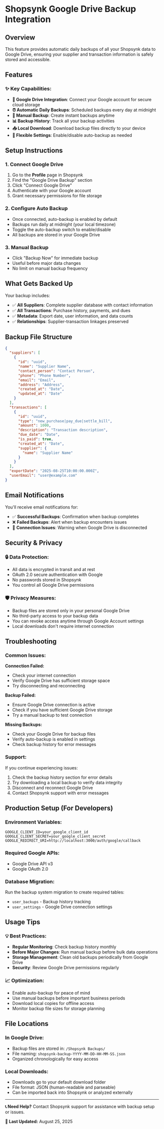 # Shopsynk Google Drive Backup Integration

## Overview
This feature provides automatic daily backups of all your Shopsynk data to Google Drive, ensuring your supplier and transaction information is safely stored and accessible.

## Features

### ✨ **Key Capabilities:**
- **🔗 Google Drive Integration**: Connect your Google account for secure cloud storage
- **⏰ Automatic Daily Backups**: Scheduled backups every day at midnight
- **📱 Manual Backup**: Create instant backups anytime
- **📊 Backup History**: Track all your backup activities
- **📥 Local Download**: Download backup files directly to your device
- **🔧 Flexible Settings**: Enable/disable auto-backup as needed

## Setup Instructions

### 1. **Connect Google Drive**
1. Go to the **Profile** page in Shopsynk
2. Find the "Google Drive Backup" section
3. Click "Connect Google Drive"
4. Authenticate with your Google account
5. Grant necessary permissions for file storage

### 2. **Configure Auto Backup**
- Once connected, auto-backup is enabled by default
- Backups run daily at midnight (your local timezone)
- Toggle the auto-backup switch to enable/disable
- All backups are stored in your Google Drive

### 3. **Manual Backup**
- Click "Backup Now" for immediate backup
- Useful before major data changes
- No limit on manual backup frequency

## What Gets Backed Up

Your backup includes:
- ✅ **All Suppliers**: Complete supplier database with contact information
- ✅ **All Transactions**: Purchase history, payments, and dues
- ✅ **Metadata**: Export date, user information, and data counts
- ✅ **Relationships**: Supplier-transaction linkages preserved

## Backup File Structure

```json
{
  "suppliers": [
    {
      "id": "uuid",
      "name": "Supplier Name",
      "contact_person": "Contact Person",
      "phone": "Phone Number",
      "email": "Email",
      "address": "Address",
      "created_at": "Date",
      "updated_at": "Date"
    }
  ],
  "transactions": [
    {
      "id": "uuid",
      "type": "new_purchase|pay_due|settle_bill",
      "amount": 1000,
      "description": "Transaction description",
      "due_date": "Date",
      "is_paid": true,
      "created_at": "Date",
      "supplier": {
        "name": "Supplier Name"
      }
    }
  ],
  "exportDate": "2025-08-25T10:00:00.000Z",
  "userEmail": "user@example.com"
}
```

## Email Notifications

You'll receive email notifications for:
- ✅ **Successful Backups**: Confirmation when backup completes
- ❌ **Failed Backups**: Alert when backup encounters issues
- 🔗 **Connection Issues**: Warning when Google Drive is disconnected

## Security & Privacy

### 🔒 **Data Protection:**
- All data is encrypted in transit and at rest
- OAuth 2.0 secure authentication with Google
- No passwords stored in Shopsynk
- You control all Google Drive permissions

### 🛡️ **Privacy Measures:**
- Backup files are stored only in your personal Google Drive
- No third-party access to your backup data
- You can revoke access anytime through Google Account settings
- Local downloads don't require internet connection

## Troubleshooting

### Common Issues:

**Connection Failed:**
- Check your internet connection
- Verify Google Drive has sufficient storage space
- Try disconnecting and reconnecting

**Backup Failed:**
- Ensure Google Drive connection is active
- Check if you have sufficient Google Drive storage
- Try a manual backup to test connection

**Missing Backups:**
- Check your Google Drive for backup files
- Verify auto-backup is enabled in settings
- Check backup history for error messages

### Support:
If you continue experiencing issues:
1. Check the backup history section for error details
2. Try downloading a local backup to verify data integrity
3. Disconnect and reconnect Google Drive
4. Contact Shopsynk support with error messages

## Production Setup (For Developers)

### Environment Variables:
```env
GOOGLE_CLIENT_ID=your_google_client_id
GOOGLE_CLIENT_SECRET=your_google_client_secret
GOOGLE_REDIRECT_URI=http://localhost:3000/auth/google/callback
```

### Required Google APIs:
- Google Drive API v3
- Google OAuth 2.0

### Database Migration:
Run the backup system migration to create required tables:
- `user_backups` - Backup history tracking
- `user_settings` - Google Drive connection settings

## Usage Tips

### 💡 **Best Practices:**
- **Regular Monitoring**: Check backup history monthly
- **Before Major Changes**: Run manual backup before bulk data operations
- **Storage Management**: Clean old backups periodically from Google Drive
- **Security**: Review Google Drive permissions regularly

### 📈 **Optimization:**
- Enable auto-backup for peace of mind
- Use manual backups before important business periods
- Download local copies for offline access
- Monitor backup file sizes for storage planning

## File Locations

### In Google Drive:
- Backup files are stored in: `/Shopsynk Backups/`
- File naming: `shopsynk-backup-YYYY-MM-DD-HH-MM-SS.json`
- Organized chronologically for easy access

### Local Downloads:
- Downloads go to your default download folder
- File format: JSON (human-readable and parseable)
- Can be imported back into Shopsynk or analyzed externally

---

**📞 Need Help?**
Contact Shopsynk support for assistance with backup setup or issues.

**🔄 Last Updated:** August 25, 2025
